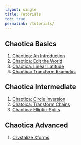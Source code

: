 ```yaml
---
layout: single
title: Tutorials
toc: true
permalink: /tutorials/
---
```


## Chaotica Basics

1. [Chaotica: An Introduction][tutorial1]
2. [Chaotica: Edit the World][tutorial2]
3. [Chaotica: Linear Latitude][tutorial3]
4. [Chaotica: Transform Examples][tutorial5]

## Chaotica Intermediate

1. [Chaotica: Circle Inversion][tutorial4]
2. [Chatoica: Transform Chains][transform-chains]
3. [Chaotica: Elliptic-Splits][esplits]

## Chaotica Advanced

1. [Crystalize Xforms][crystalize-xforms]



[tutorial1]: https://blog.pugnacious.site/chaotica/introduction
[tutorial2]: https://blog.pugnacious.site/chaotica/editor
[tutorial3]: https://blog.pugnacious.site/chaotica/linear-tiles
[tutorial4]: https://blog.pugnacious.site/chaotica/circle/inversion
[crystalize-xforms]: https://blog.pugnacious.site/chaotica/crystalize/xforms
[transform-chains]: https://blog.pugnacious.site/chaotica/transform/chains
[esplits]: https://blog.pugnacious.site/chaotica/elliptic/splits
[tutorial5]: https://blog.pugnacious.site/chaotica/transform/examples
